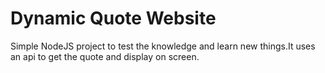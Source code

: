 # Dynamic Quote Website

Simple NodeJS project to test the knowledge and learn new things.It uses an api to get the quote and display on screen.

